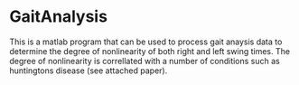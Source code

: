 # GaitAnalysis

This is a matlab program that can be used to process gait anaysis data to determine the degree of nonlinearity of both right and left swing times. The degree of nonlinearity is correllated with a number of conditions such as huntingtons disease (see attached paper).
